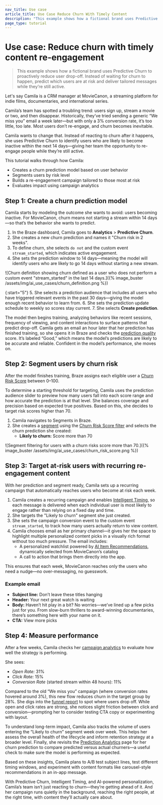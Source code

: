 ```yaml
---
nav_title: Use case
article_title: Use Case Reduce Churn With Timely Content
description: "This example shows how a fictional brand uses Predictive Churn to proactively reduce user drop-off."
page_type: tutorial
---
```


# Use case: Reduce churn with timely content re-engagement

> This example shows how a fictional brand uses Predictive Churn to proactively reduce user drop-off. Instead of waiting for churn to happen, predict which users are at risk and deliver tailored messages while they’re still active.

Let's say Camila is a CRM manager at MovieCanon, a streaming platform for indie films, documentaries, and international series.

Camila’s team has spotted a troubling trend: users sign up, stream a movie or two, and then disappear. Historically, they’ve tried sending a generic “We miss you” email a week later—but with only a 3% conversion rate, it’s too little, too late. Most users don’t re-engage, and churn becomes inevitable.

Camila wants to change that. Instead of reacting to churn after it happens, she uses Predictive Churn to identify users who are likely to become inactive within the next 14 days—giving her team the opportunity to re-engage people while they’re still active.

This tutorial walks through how Camila:

- Creates a churn prediction model based on user behavior
- Segments users by risk level
- Builds a re-engagement campaign tailored to those most at risk
- Evaluates impact using campaign analytics

## Step 1: Create a churn prediction model

Camila starts by modeling the outcome she wants to avoid: users becoming inactive. For MovieCanon, churn means not starting a stream within 14 days—so that’s the behavior she wants to predict.

1. In the Braze dashboard, Camila goes to **Analytics** > **Predictive Churn**.
2. She creates a new churn prediction and names it "Churn risk in 2 weeks".
3. To define churn, she selects `do not` and the custom event `stream_started`, which indicates active engagement.
4. She sets the prediction window to 14 days—meaning the model will identify users who are likely to go 14 days without starting a new stream.

![Churn definition showing churn defined as a user who does not perform a custom event "stream_started" in the last 14 days.]({% image_buster /assets/img/ai_use_cases/churn_definition.png %})

{:start="5"}
5. She selects a prediction audience that includes all users who have triggered relevant events in the past 30 days—giving the model enough recent behavior to learn from.
6. She sets the prediction update schedule to weekly so scores stay current.
7. She selects **Create prediction**.

The model then begins training, analyzing behaviors like recent sessions, frequency of viewing, and content interactions to surface patterns that predict drop-off. Camila gets an email an hour later that her prediction has finished training, so she opens it in Braze and checks the [prediction quality]({{site.baseurl}}/user_guide/brazeai/predictive_events/analytics/#prediction_quality) score. It’s labeled “Good,” which means the model’s predictions are likely to be accurate and reliable. Confident in the model’s performance, she moves on.

## Step 2: Segment users by churn risk

After the model finishes training, Braze assigns each eligible user a [Churn Risk Score]({{site.baseurl}}/user_guide/brazeai/predictive_churn/analytics/#churn_score) between 0–100. 

To determine a starting threshold for targeting, Camila uses the prediction audience slider to preview how many users fall into each score range and how accurate the prediction is at that level. She balances coverage and precision based on expected true positives. Based on this, she decides to target risk scores higher than 70. 

1. Camila navigates to Segments in Braze.
2. She creates a [segment]({{site.baseurl}}/user_guide/engagement_tools/segments/creating_a_segment/) using the [Churn Risk Score filter]({{site.baseurl}}/user_guide/engagement_tools/segments/segmentation_filters/#churn-risk-score) and selects the churn prediction she created:
   - **Likely to churn:** Score more than 70

![Segment filtering for users with a churn risks score more than 70.]({% image_buster /assets/img/ai_use_cases/churn_risk_score.png %})

## Step 3: Target at-risk users with recurring re-engagement content

With her prediction and segment ready, Camila sets up a recurring campaign that automatically reaches users who become at risk each week.

1. Camila creates a recurring campaign and enables [Intelligent Timing]({{site.baseurl}}/user_guide/brazeai/intelligence/intelligent_timing/), so each message is delivered when each individual user is most likely to engage rather than relying on a fixed day and time.
2. She targets the "Likely to churn" segment she just created.
3. She sets the campaign conversion event to the custom event `stream_started`, to track how many users actually return to view content.
4. Camila chooses email as her primary channel—it gives her the space to highlight multiple personalized content picks in a visually rich format without too much pressure. The email includes:
   - A personalized watchlist powered by [AI Item Recommendations]({{site.baseurl}}/user_guide/brazeai/recommendations/), dynamically selected from MovieCanon’s catalog
   - A call to action that brings them directly into the app.

This ensures that each week, MovieCanon reaches only the users who need a nudge—no over-messaging, no guesswork.

### Example email

- **Subject line:** Don’t leave these titles hanging
- **Header:** Your next great watch is waiting
- **Body:** Haven’t hit play in a bit? No worries—we’ve lined up a few picks just for you. From slow-burn thrillers to award-winning documentaries, there’s something here with your name on it.
- **CTA:** View more picks

## Step 4: Measure performance

After a few weeks, Camila checks her [campaign analytics]({{site.baseurl}}/user_guide/message_building_by_channel/email/reporting_and_analytics/email_reporting/) to evaluate how well the strategy is performing. 

She sees:

- *Open Rate:* 31%
- *Click Rate:* 15%
- *Conversion Rate* (started stream within 48 hours): 11%

Compared to the old “We miss you” campaign (where conversion rates hovered around 3%), this new flow reduces churn in the target group by 28%. She digs into the [funnel report]({{site.baseurl}}/user_guide/analytics/reporting/funnel_reports/) to spot where users drop off. While open and click rates are strong, she notices slight friction between click and conversion—prompting her to consider testing CTA copy or experimenting with layout.

To understand long-term impact, Camila also tracks the volume of users entering the “Likely to churn” segment week over week. This helps her assess the overall health of the lifecycle and inform retention strategy at a broader level. Finally, she revisits the [Prediction Analytics]({{site.baseurl}}/user_guide/brazeai/predictive_churn/analytics/) page for her churn prediction to compare predicted versus actual churners—a useful check to make sure the model is performing as expected.

Based on these insights, Camila plans to A/B test subject lines, test different timing windows, and experiment with content formats like carousel-style recommendations in an in-app message.

With Predictive Churn, Intelligent Timing, and AI-powered personalization, Camila’s team isn’t just reacting to churn—they’re getting ahead of it. And her campaign runs quietly in the background, reaching the right people, at the right time, with content they’ll actually care about.

